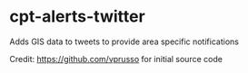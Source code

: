 # cpt-alerts-twitter
Adds GIS data to tweets to provide area specific notifications

Credit: https://github.com/vprusso for initial source code